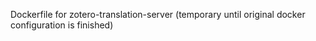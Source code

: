 Dockerfile for zotero-translation-server (temporary until original docker configuration is finished)
